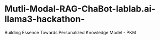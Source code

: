 # Mutli-Modal-RAG-ChaBot-lablab.ai-llama3-hackathon-
Building Essence Towards Personalized Knowledge Model - PKM
